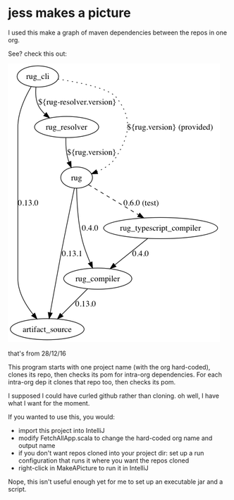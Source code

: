 # jess makes a picture
 
I used this make a graph of maven dependencies between the repos in one org.

See? check this out:

<img src="atomist.png"/>

that's from 28/12/16

This program starts with one project name (with the org hard-coded),
 clones its repo, then checks its pom for intra-org dependencies.
 For each intra-org dep it clones that repo too, then checks its pom.
 
I supposed I could have curled github rather than cloning. oh well, I have what I want
for the moment.

If you wanted to use this, you would:

- import this project into IntelliJ
- modify FetchAllApp.scala to change the hard-coded org name and output name
- if you don't want repos cloned into your project dir: set up a run configuration that runs it where you want the repos cloned
- right-click in MakeAPicture to run it in IntelliJ

Nope, this isn't useful enough yet for me to set up an executable jar and a script.

